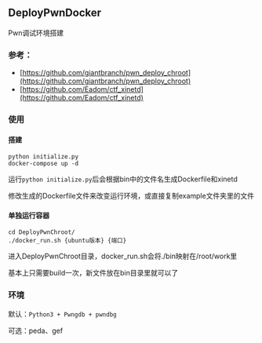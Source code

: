 ## DeployPwnDocker

Pwn调试环境搭建

### 参考：

- [https://github.com/giantbranch/pwn_deploy_chroot](https://github.com/giantbranch/pwn_deploy_chroot)
- [https://github.com/Eadom/ctf_xinetd](https://github.com/Eadom/ctf_xinetd)

### 使用

#### 搭建

```
python initialize.py
docker-compose up -d
```

运行`python initialize.py`后会根据bin中的文件名生成Dockerfile和xinetd

修改生成的Dockerfile文件来改变运行环境，或直接复制example文件夹里的文件

#### 单独运行容器

```
cd DeployPwnChroot/
./docker_run.sh {ubuntu版本} {端口}
```

进入DeployPwnChroot目录，docker_run.sh会将./bin映射在/root/work里

基本上只需要build一次，新文件放在bin目录里就可以了

### 环境

默认：`Python3 + Pwngdb + pwndbg`

可选：peda、gef